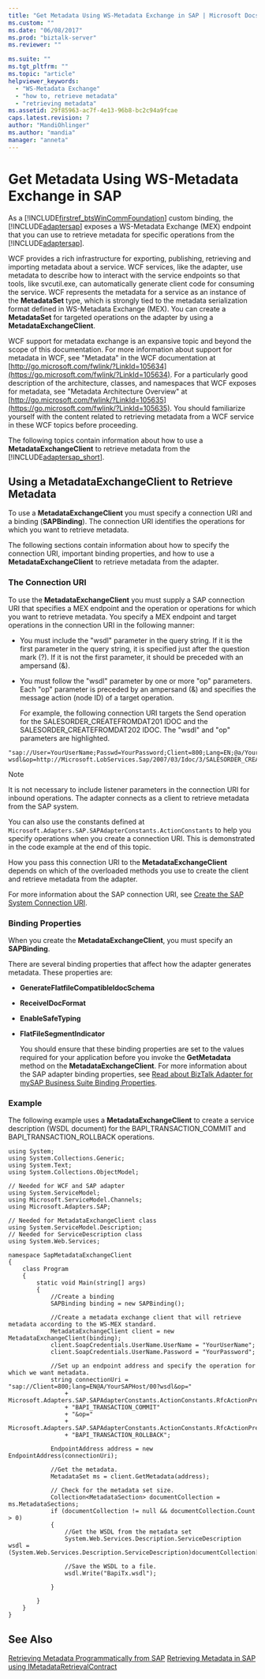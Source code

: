```yaml
---
title: "Get Metadata Using WS-Metadata Exchange in SAP | Microsoft Docs"
ms.custom: ""
ms.date: "06/08/2017"
ms.prod: "biztalk-server"
ms.reviewer: ""

ms.suite: ""
ms.tgt_pltfrm: ""
ms.topic: "article"
helpviewer_keywords:
  - "WS-Metadata Exchange"
  - "how to, retrieve metadata"
  - "retrieving metadata"
ms.assetid: 29f85963-ac7f-4e13-96b8-bc2c94a9fcae
caps.latest.revision: 7
author: "MandiOhlinger"
ms.author: "mandia"
manager: "anneta"
---
```

# Get Metadata Using WS-Metadata Exchange in SAP
As a [!INCLUDE[firstref_btsWinCommFoundation](../../includes/firstref-btswincommfoundation-md.md)] custom binding, the [!INCLUDE[adaptersap](../../includes/adaptersap-md.md)] exposes a WS-Metadata Exchange (MEX) endpoint that you can use to retrieve metadata for specific operations from the [!INCLUDE[adaptersap](../../includes/adaptersap-md.md)].

 WCF provides a rich infrastructure for exporting, publishing, retrieving and importing metadata about a service. WCF services, like the adapter, use metadata to describe how to interact with the service endpoints so that tools, like svcutil.exe, can automatically generate client code for consuming the service. WCF represents the metadata for a service as an instance of the **MetadataSet** type, which is strongly tied to the metadata serialization format defined in WS-Metadata Exchange (MEX). You can create a **MetadataSet** for targeted operations on the adapter by using a **MetadataExchangeClient**.

 WCF support for metadata exchange is an expansive topic and beyond the scope of this documentation. For more information about support for metadata in WCF, see "Metadata" in the WCF documentation at [http://go.microsoft.com/fwlink/?LinkId=105634](https://go.microsoft.com/fwlink/?LinkId=105634). For a particularly good description of the architecture, classes, and namespaces that WCF exposes for metadata, see "Metadata Architecture Overview" at [http://go.microsoft.com/fwlink/?LinkId=105635](https://go.microsoft.com/fwlink/?LinkId=105635). You should familiarize yourself with the content related to retrieving metadata from a WCF service in these WCF topics before proceeding.

 The following topics contain information about how to use a **MetadataExchangeClient** to retrieve metadata from the [!INCLUDE[adaptersap_short](../../includes/adaptersap-short-md.md)].

## Using a MetadataExchangeClient to Retrieve Metadata
 To use a **MetadataExchangeClient** you must specify a connection URI and a binding (**SAPBinding**). The connection URI identifies the operations for which you want to retrieve metadata.

 The following sections contain information about how to specify the connection URI, important binding properties, and how to use a **MetadataExchangeClient** to retrieve metadata from the adapter.

### The Connection URI
 To use the **MetadataExchangeClient** you must supply a SAP connection URI that specifies a MEX endpoint and the operation or operations for which you want to retrieve metadata. You specify a MEX endpoint and target operations in the connection URI in the following manner:

- You must include the "wsdl" parameter in the query string. If it is the first parameter in the query string, it is specified just after the question mark (?). If it is not the first parameter, it should be preceded with an ampersand (&).

- You must follow the "wsdl" parameter by one or more "op" parameters. Each "op" parameter is preceded by an ampersand (&) and specifies the message action (node ID) of a target operation.

  For example, the following connection URI targets the Send operation for the SALESORDER_CREATEFROMDAT201 IDOC and the SALESORDER_CREATEFROMDAT202 IDOC. The "wsdl" and "op" parameters are highlighted.

```
"sap://User=YourUserName;Passwd=YourPassword;Client=800;Lang=EN;@a/YourSAPHost/00?wsdl&op=http://Microsoft.LobServices.Sap/2007/03/Idoc/3/SALESORDER_CREATEFROMDAT201//620/Send&op=http://Microsoft.LobServices.Sap/2007/03/Idoc/3/SALESORDER_CREATEFROMDAT202//620/Send"
```

> [!NOTE]
>  It is not necessary to include listener parameters in the connection URI for inbound operations. The adapter connects as a client to retrieve metadata from the SAP system.

 You can also use the constants defined at `Microsoft.Adapters.SAP.SAPAdapterConstants.ActionConstants` to help you specify operations when you create a connection URI. This is demonstrated in the code example at the end of this topic.

 How you pass this connection URI to the **MetadataExchangeClient** depends on which of the overloaded methods you use to create the client and retrieve metadata from the adapter.

 For more information about the SAP connection URI, see [Create the SAP System Connection URI](../../adapters-and-accelerators/adapter-sap/create-the-sap-system-connection-uri.md).

### Binding Properties
 When you create the **MetadataExchangeClient**, you must specify an **SAPBinding**.

 There are several binding properties that affect how the adapter generates metadata. These properties are:

- **GenerateFlatfileCompatibleIdocSchema**

- **ReceiveIDocFormat**

- **EnableSafeTyping**

- **FlatFileSegmentIndicator**

  You should ensure that these binding properties are set to the values required for your application before you invoke the **GetMetadata** method on the **MetadataExchangeClient**. For more information about the SAP adapter binding properties, see [Read about BizTalk Adapter for mySAP Business Suite Binding Properties](../../adapters-and-accelerators/adapter-sap/read-about-biztalk-adapter-for-mysap-business-suite-binding-properties.md).

### Example
 The following example uses a **MetadataExchangeClient** to create a service description (WSDL document) for the BAPI_TRANSACTION_COMMIT and BAPI_TRANSACTION_ROLLBACK operations.

```
using System;
using System.Collections.Generic;
using System.Text;
using System.Collections.ObjectModel;

// Needed for WCF and SAP adapter
using System.ServiceModel;
using Microsoft.ServiceModel.Channels;
using Microsoft.Adapters.SAP;

// Needed for MetadataExchangeClient class
using System.ServiceModel.Description;
// Needed for ServiceDescription class
using System.Web.Services;

namespace SapMetadataExchangeClient
{
    class Program
    {
        static void Main(string[] args)
        {
            //Create a binding
            SAPBinding binding = new SAPBinding();

            //Create a metadata exchange client that will retrieve metadata according to the WS-MEX standard.
            MetadataExchangeClient client = new MetadataExchangeClient(binding);
            client.SoapCredentials.UserName.UserName = "YourUserName";
            client.SoapCredentials.UserName.Password = "YourPassword";

            //Set up an endpoint address and specify the operation for which we want metadata.
            string connectionUri = "sap://Client=800;lang=EN@A/YourSAPHost/00?wsdl&op="
                + Microsoft.Adapters.SAP.SAPAdapterConstants.ActionConstants.RfcActionPrefix
                + "BAPI_TRANSACTION_COMMIT"
                + "&op="
                + Microsoft.Adapters.SAP.SAPAdapterConstants.ActionConstants.RfcActionPrefix
                + "BAPI_TRANSACTION_ROLLBACK";

            EndpointAddress address = new EndpointAddress(connectionUri);

            //Get the metadata.
            MetadataSet ms = client.GetMetadata(address);

            // Check for the metadata set size.
            Collection<MetadataSection> documentCollection = ms.MetadataSections;
            if (documentCollection != null && documentCollection.Count > 0)
            {
                //Get the WSDL from the metadata set
                System.Web.Services.Description.ServiceDescription wsdl = (System.Web.Services.Description.ServiceDescription)documentCollection[0].Metadata;

                //Save the WSDL to a file.
                wsdl.Write("BapiTx.wsdl");

            }

        }
    }
}
```

## See Also
 [Retrieving Metadata Programmatically from SAP](../../adapters-and-accelerators/adapter-sap/get-metadata-programmatically-from-sap.md)
 [Retrieving Metadata in SAP using IMetadataRetrievalContract](../../adapters-and-accelerators/adapter-sap/get-metadata-in-sap-using-imetadataretrievalcontract.md)